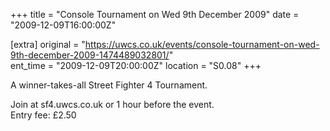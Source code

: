 +++
title = "Console Tournament on Wed 9th December 2009"
date = "2009-12-09T16:00:00Z"

[extra]
original = "https://uwcs.co.uk/events/console-tournament-on-wed-9th-december-2009-1474489032801/"    
ent_time = "2009-12-09T20:00:00Z"
location = "S0.08"
+++

A winner-takes-all Street Fighter 4 Tournament.

Join at sf4.uwcs.co.uk or 1 hour before the event.  
Entry fee: £2.50


